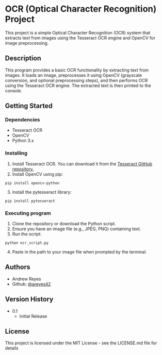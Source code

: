 # OCR (Optical Character Recognition) Project

This project is a simple Optical Character Recognition (OCR) system that extracts text from images using the Tesseract OCR engine and OpenCV for image preprocessing.

## Description

This program provides a basic OCR functionality by extracting text from images. It loads an image, preprocesses it using OpenCV (grayscale conversion, and optional preprocessing steps), and then performs OCR using the Tesseract OCR engine. The extracted text is then printed to the console.

## Getting Started

### Dependencies

* Tesseract OCR
* OpenCV
* Python 3.x

### Installing

1. Install Tesseract OCR. You can download it from the [Tesseract GitHub repository.](https://github.com/tesseract-ocr/tesseract?tab=readme-ov-file)
2. Install OpenCV using pip:
```
pip install opencv-python
```
3. Install the pytesseract library:
```
pip install pytesseract
```

### Executing program

1. Clone the repository or download the Python script.
2. Ensure you have an image file (e.g., JPEG, PNG) containing text.
3. Run the script:
```
python ocr_script.py
```
4. Paste in the path to your image file when prompted by the terminal.


## Authors

* Andrew Reyes
* Github: [@areyes42](https://github.com/areyes42)

## Version History

* 0.1
    * Initial Release

## License

This project is licensed under the MIT License - see the LICENSE.md file for details